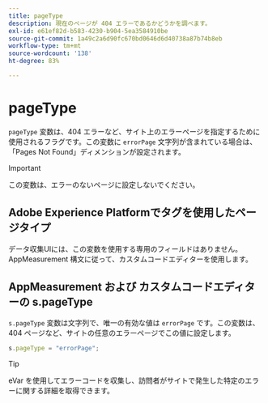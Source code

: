 ```yaml
---
title: pageType
description: 現在のページが 404 エラーであるかどうかを調べます。
exl-id: e61ef82d-b583-4230-b904-5ea3584910be
source-git-commit: 1a49c2a6d90fc670bd0646d6d40738a87b74b8eb
workflow-type: tm+mt
source-wordcount: '138'
ht-degree: 83%

---
```


# pageType

`pageType` 変数は、404 エラーなど、サイト上のエラーページを指定するために使用されるフラグです。この変数に `errorPage` 文字列が含まれている場合は、「Pages Not Found」ディメンションが設定されます。

>[!IMPORTANT]
>
> この変数は、エラーのないページに設定しないでください。

## Adobe Experience Platformでタグを使用したページタイプ

データ収集UIには、この変数を使用する専用のフィールドはありません。 AppMeasurement 構文に従って、カスタムコードエディターを使用します。

## AppMeasurement および カスタムコードエディターの s.pageType

`s.pageType` 変数は文字列で、唯一の有効な値は `errorPage` です。この変数は、404 ページなど、サイトの任意のエラーページでこの値に設定します。

```js
s.pageType = "errorPage";
```

>[!TIP]
>
> eVar を使用してエラーコードを収集し、訪問者がサイトで発生した特定のエラーに関する詳細を取得できます。
